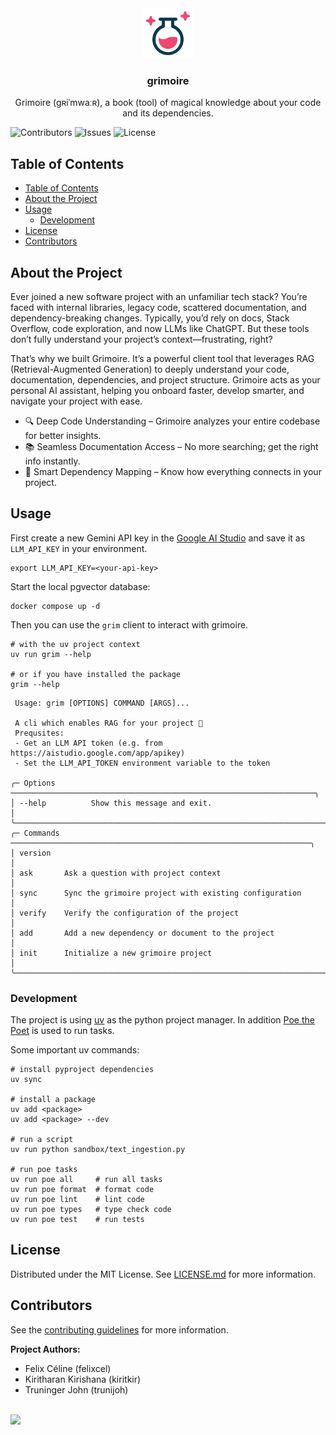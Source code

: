 <div align="center">
<a href="https://github.com/BDP25/grimoire">
<img src="images/logo.svg" alt="Logo" width="80" height="80">
</a>
<h3 align="center">grimoire</h3>
<p align="center">
Grimoire (gʀiˈmwaːʀ), a book (tool) of magical knowledge about your code and its dependencies.
<br/>
</p>
</div>

![Contributors](https://img.shields.io/github/contributors/BDP25/grimoire?color=dark-green)
![Issues](https://img.shields.io/github/issues/BDP25/grimoire)
![License](https://img.shields.io/github/license/BDP25/grimoire)

## Table of Contents

- [Table of Contents](#table-of-contents)
- [About the Project](#about-the-project)
- [Usage](#usage)
  - [Development](#development)
- [License](#license)
- [Contributors](#contributors)

## About the Project

Ever joined a new software project with an unfamiliar tech stack? You’re faced with internal libraries, legacy code, scattered documentation, and dependency-breaking
changes. Typically, you’d rely on docs, Stack Overflow, code exploration, and now LLMs like ChatGPT. But these tools don’t fully understand your project’s
context—frustrating, right?

That’s why we built Grimoire. It’s a powerful client tool that leverages RAG (Retrieval-Augmented Generation) to deeply understand your code, documentation,
dependencies, and project structure. Grimoire acts as your personal AI assistant, helping you onboard faster, develop smarter, and navigate your project with ease.

- 🔍 Deep Code Understanding – Grimoire analyzes your entire codebase for better insights.
- 📚 Seamless Documentation Access – No more searching; get the right info instantly.
- 🧩 Smart Dependency Mapping – Know how everything connects in your project.

## Usage

First create a new Gemini API key in the [Google AI Studio](https://aistudio.google.com/app/apikey) and save it as `LLM_API_KEY` in your environment.

```shell
export LLM_API_KEY=<your-api-key>
```

Start the local pgvector database:

```shell
docker compose up -d
```

Then you can use the `grim` client to interact with grimoire.

```shell
# with the uv project context
uv run grim --help

# or if you have installed the package
grim --help
```

```text
 Usage: grim [OPTIONS] COMMAND [ARGS]...

 A cli which enables RAG for your project 🔮
 Prequsites:
 - Get an LLM API token (e.g. from https://aistudio.google.com/app/apikey)
 - Set the LLM_API_TOKEN environment variable to the token

╭─ Options ────────────────────────────────────────────────────────────────────╮
│ --help          Show this message and exit.                                  │
╰──────────────────────────────────────────────────────────────────────────────╯
╭─ Commands ───────────────────────────────────────────────────────────────────╮
│ version                                                                      │
│ ask       Ask a question with project context                                │
│ sync      Sync the grimoire project with existing configuration              │
│ verify    Verify the configuration of the project                            │
│ add       Add a new dependency or document to the project                    │
│ init      Initialize a new grimoire project                                  │
╰──────────────────────────────────────────────────────────────────────────────╯
```

### Development

The project is using [uv](https://docs.astral.sh/uv/) as the python project manager. In addition [Poe the Poet](https://poethepoet.natn.io/index.html) is used to run
tasks.

Some important uv commands:

```shell
# install pyproject dependencies
uv sync

# install a package
uv add <package>
uv add <package> --dev

# run a script
uv run python sandbox/text_ingestion.py

# run poe tasks
uv run poe all     # run all tasks
uv run poe format  # format code
uv run poe lint    # lint code
uv run poe types   # type check code
uv run poe test    # run tests
```

## License

Distributed under the MIT License. See [LICENSE.md](LICENSE.md) for more information.

## Contributors

See the [contributing guidelines](CONTRIBUTING.md) for more information.


**Project Authors:**

- Felix Céline (felixcel)
- Kiritharan Kirishana (kiritkir)
- Truninger John (trunijoh)

</br>
<a href="https://github.com/BDP25/grimoire/graphs/contributors">
  <img src="https://contrib.rocks/image?repo=BDP25/grimoire" />
</a>
